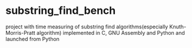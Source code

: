 # substring_find_bench
project with time measuring of substring find algorithms(especially Knuth-Morris-Pratt algorithm) implemented in C, GNU Assembly and Python and launched from Python
